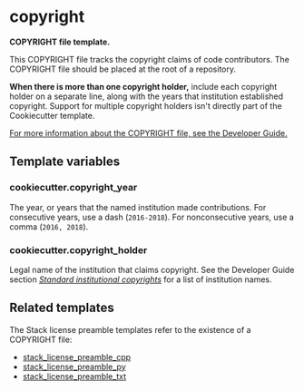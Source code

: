 # copyright

**COPYRIGHT file template.**

This COPYRIGHT file tracks the copyright claims of code contributors.
The COPYRIGHT file should be placed at the root of a repository.

**When there is more than one copyright holder,** include each copyright holder on a separate line, along with the years that institution established copyright.
Support for multiple copyright holders isn't directly part of the Cookiecutter template.

[For more information about the COPYRIGHT file, see the Developer Guide.](https://developer.lsst.io/legal/copyright-overview.html)

## Template variables

### cookiecutter.copyright_year

The year, or years that the named institution made contributions.
For consecutive years, use a dash (``2016-2018``).
For nonconsecutive years, use a comma (``2016, 2018``).

### cookiecutter.copyright_holder

Legal name of the institution that claims copyright.
See the Developer Guide section *[Standard institutional copyrights](https://developer.lsst.io/legal/copyright-overview.html#copyright-holders)* for a list of institution names.

## Related templates

The Stack license preamble templates refer to the existence of a COPYRIGHT file:

- [stack_license_preamble_cpp](../stack_license_preamble_cpp)
- [stack_license_preamble_py](../stack_license_preamble_py)
- [stack_license_preamble_txt](../stack_license_preamble_txt)
